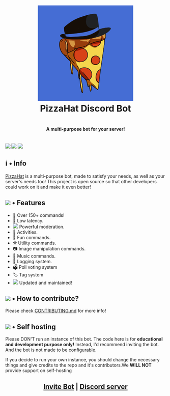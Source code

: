 <h1 align="center">
    <img src="https://github.com/DTS-11/PizzaHat/blob/main/assets/bot-logo.png" width="300" height="300"/> <br>
PizzaHat Discord Bot <h1/>
	
<h4 align="center"> A multi-purpose bot for your server! <h4/>
  </a><br>
  <img src="https://img.shields.io/badge/discord.py-2.3.2-blue?style=flat" />
  <img src="https://img.shields.io/badge/Python-3.11-green?style=flat&logo=python" />
  <img src="https://github.com/DTS-11/PizzaHat/actions/workflows/codeql-analysis.yml/badge.svg" />
</h1>
	

## ℹ️ • Info

[PizzaHat](https://pizzahat.netlify.app) is a multi-purpose bot, made to satisfy your needs, as well as your server's needs too! This project is open source so that other developers could work on it and make it even better!

	
## <img src="https://cdn.discordapp.com/emojis/800797566471897088.png?size=80" height="30px"> • Features

- 📌 Over 150+ commands! </li> <!-- - 🔼 95%+ uptime. </li> -->
- 🏓 Low latency. </li>
- <img src="https://cdn.discordapp.com/emojis/847248846526087239.png?size=80" height="19px"> Powerful moderation. </li>
- 🚀 Activities. </li>
- 🥳 Fun commands. </li>
- ⚒️ Utility commands. </li>
- 📷 Image manipulation commands. </li>
- 🎵 Music commands. </li>
- 📔 Logging system. </li>
- 🗳 Poll voting system </li>
- 🏷 Tag system </li>
- <img src="https://cdn.discordapp.com/emojis/809170074006192130.png?size=80" height="19px"> Updated and maintained! </li>
	
## <img src='https://cdn.discordapp.com/emojis/802615573556363284.png?size=80' height="30px"> • How to contribute?

Please check [CONTRIBUTING.md](https://github.com/DTS-11/PizzaHat/blob/main/CONTRIBUTING.md) for more info!
	
## <img src="https://cdn.discordapp.com/emojis/802615572080099378.png?size=80" height="30px"> • Self hosting

Please DON'T run an instance of this bot. The code here is for **educational and development purpose only!** Instead, I'd recommend inviting the bot. And the bot is not made to be configurable. 

If you decide to run your own instance, you should change the necessary things and give credits to the repo and it's contributors.We **WILL NOT** provide support on self-hosting

<h2 align="center"> <a href="https://dsc.gg/pizza-invite">Invite Bot</a> | <a href="https://discord.gg/WhNVDTF">Discord server</a> <h2/>
